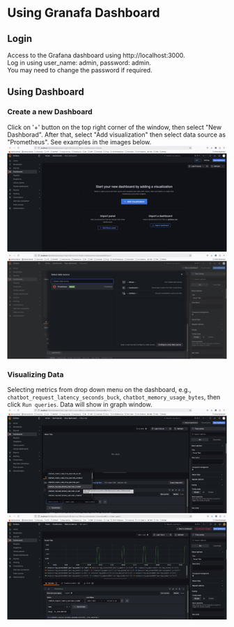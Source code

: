 # Using Granafa Dashboard

## Login
Access to the Grafana dashboard using http://localhost:3000.   
Log in using user_name: admin, password: admin.   
You may need to change the password if required.

## Using Dashboard
### Create a new Dashboard
Click on '+' button on the top right corner of the window, then select "New Dashborad".
After that, select "Add visualization" then select data source as "Prometheus". See examples in the images below.  
![](images/grafana-s1.png)  
![](images/grafana-s2.png)   

### Visualizing Data
Selecting metrics from drop down menu on the dashboard, e.g., `chatbot_request_latency_seconds_buck`, `chatbot_memory_usage_bytes`, then click `Run queries`.
Data will show in graph window.  
![](images/grafana-s3.png)   
![](images/grafana-s4.png) 

